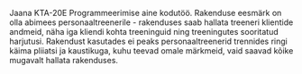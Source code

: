 Jaana KTA-20E Programmeerimise aine kodutöö. Rakenduse eesmärk on olla abimees personaaltreenerile - rakenduses saab hallata treeneri klientide andmeid, näha iga kliendi kohta treeninguid ning treeningutes sooritatud harjutusi. Rakendust kasutades ei peaks personaaltreenerid trennides ringi käima pliiatsi ja kaustikuga, kuhu teevad omale märkmeid, vaid saavad kõike mugavalt hallata rakenduses.
